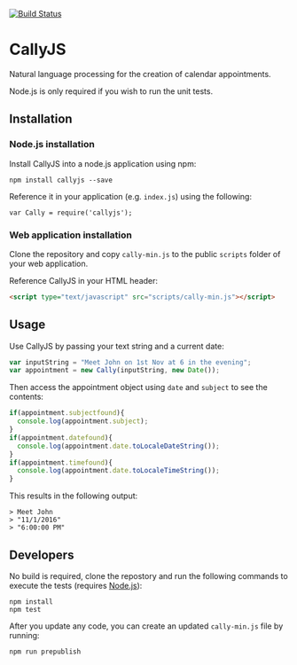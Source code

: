 [![Build Status](https://travis-ci.org/alirawashdeh/callyjs.svg?branch=master)](https://travis-ci.org/alirawashdeh/callyjs)

# CallyJS

Natural language processing for the creation of calendar appointments.


Node.js is only required if you wish to run the unit tests.

## Installation

### Node.js installation

Install CallyJS into a node.js application using npm:
```
npm install callyjs --save
```

Reference it in your application (e.g. ```index.js```) using the following:

```
var Cally = require('callyjs');
```

### Web application installation

Clone the repository and copy ```cally-min.js``` to the public ```scripts``` folder of your web application.

Reference CallyJS in your HTML header:

```html
<script type="text/javascript" src="scripts/cally-min.js"></script>
```

## Usage

Use CallyJS by passing your text string and a current date:

```javascript
var inputString = "Meet John on 1st Nov at 6 in the evening";
var appointment = new Cally(inputString, new Date());
```

Then access the appointment object using ```date``` and ```subject``` to see the contents:

```javascript
if(appointment.subjectfound){
  console.log(appointment.subject);
}
if(appointment.datefound){
  console.log(appointment.date.toLocaleDateString());
}
if(appointment.timefound){
  console.log(appointment.date.toLocaleTimeString());
}
```

This results in the following output:

```
> Meet John
> "11/1/2016"
> "6:00:00 PM"
```

## Developers

No build is required, clone the repostory and run the following commands to execute the tests (requires [Node.js](https://nodejs.org/en/download/)):
```
npm install
npm test
```

After you update any code, you can create an updated ```cally-min.js``` file by running:
```
npm run prepublish
```
